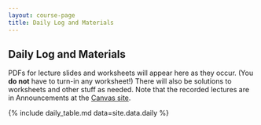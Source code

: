 ```yaml
---
layout: course-page
title: Daily Log and Materials
---
```


## Daily Log and Materials

PDFs for lecture slides and worksheets will appear here as they occur.  (You **do not** have to turn-in any worksheet!)  There will also be solutions to worksheets and other stuff as needed.  Note that the recorded lectures are in Announcements at the [Canvas site](https://canvas.alaska.edu/courses/16214).

{% include daily_table.md  data=site.data.daily %}

<div style="padding-bottom: 100px"></div>
